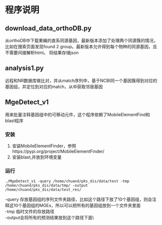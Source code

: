 # 程序说明
## download_data_orthoDB.py 
从orthoDB中下载果蝇的直系同源基因，最新版本添加了处理两个同源簇的情况，比如在搜索页面发现found 2 group。最新版本允许得到每个物种的同源基因，且不需要间接解析html。 将结果存储json
## analysis1.py
远程和NR数据库做比对，并从match序列中，基于NCBI同一个基因簇得到对应的基因组，并定位到对应的match，从中获取邻居基因
## MgeDetect_v1
用来批量注释基因组中的可移动元件，这个程序依赖了MobileElementFind和blast程序
### 安装
1. 安装MobileElementFinder，参照https://pypi.org/project/MobileElementFinder/
2. 安装blast,并放到环境变量
### 运行
```
./MgeDetect_v1 -query /home/chuand/pks_dis/data/test -tmp /home/chuand/pks_dis/data/tmp/ -output /home/chuand/pks_dis/data/test_res/
```
-query 存放基因组的序列文件夹路径，比如这个路径下放了10个基因组，则会注释这10个基因组的MGEs，所以可以把所有的基因组放到一个文件夹里面\
-tmp 临时文件的存放路径\
-output会将所有的预测结果放到这个路径下面\

